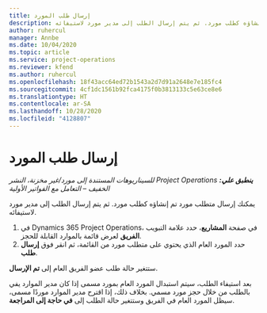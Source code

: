 ```yaml
---
title: إرسال طلب المورد
description: يمكنك إرسال متطلب مورد تم إنشاؤه كطلب مورد. ثم يتم إرسال الطلب إلى مدير مورد لاستيفائه.
author: ruhercul
manager: Annbe
ms.date: 10/04/2020
ms.topic: article
ms.service: project-operations
ms.reviewer: kfend
ms.author: ruhercul
ms.openlocfilehash: 18f43acc64ed72b1543a2d7d91a2648e7e185fc4
ms.sourcegitcommit: 4cf1dc1561b92fca4175f0b3813133c5e63ce8e6
ms.translationtype: HT
ms.contentlocale: ar-SA
ms.lasthandoff: 10/28/2020
ms.locfileid: "4128807"
---
```

# <a name="submit-a-resource-request"></a>إرسال طلب المورد

_**ينطبق علي:** ‏‫Project Operations للسيناريوهات المستندة إلى مورد/غير مخزنة‬، ‏‫النشر الخفيف – التعامل مع الفواتير الأولية‬_

يمكنك إرسال متطلب مورد تم إنشاؤه كطلب مورد. ثم يتم إرسال الطلب إلى مدير مورد لاستيفائه.

1. في Dynamics 365 Project Operations، في صفحة **المشاريع**، حدد علامة التبويب **الفريق** لعرض قائمة بالموارد القابلة للحجز. 
2. حدد المورد العام الذي يحتوي على متطلب مورد من القائمة، ثم انقر فوق **إرسال طلب**.

ستتغير حالة طلب عضو الفريق العام إلى **تم الإرسال**.

بعد استيفاء الطلب، سيتم استبدال المورد العام بمورد مسمى إذا كان مدير الموارد يفي بالطلب من خلال حجز مورد مسمي. بخلاف ذلك، إذا اقترح مدير الموارد موردًا مسمى، سيظل المورد العام في الفريق وستتغير حالة الطلب إلى **في حاجة إلى المراجعة**.
